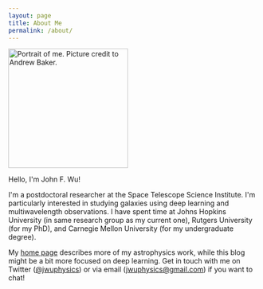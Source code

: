 ```yaml
---
layout: page
title: About Me
permalink: /about/
---
```


<img src="https://jwuphysics.github.io/images/portrait.jpg" width="240" alt="Portrait of me. Picture credit to Andrew Baker." />

Hello, I'm John F. Wu!

I'm a postdoctoral researcher at the Space Telescope Science Institute. I'm particularly interested in studying galaxies using deep learning and multiwavelength observations. I have spent time at Johns Hopkins University (in same research group as my current one), Rutgers University (for my PhD), and Carnegie Mellon University (for my undergraduate degree).

My [home page](https://jwuphysics.github.io) describes more of my astrophysics work, while this blog might be a bit more focused on deep learning. Get in touch with me on Twitter ([@jwuphysics](https://twitter.com/jwuphysics)) or via email ([jwuphysics@gmail.com](mailto:jwuphysics@gmail.com)) if you want to chat!
